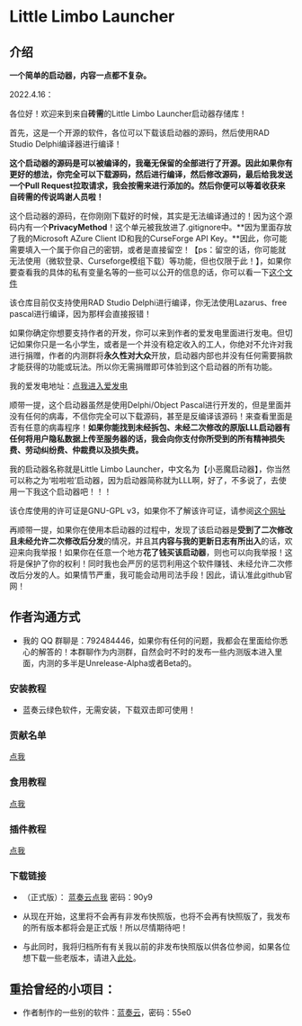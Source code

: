 # Little Limbo Launcher

## 介绍

  **一个简单的启动器，内容一点都不复杂。**

2022.4.16：

各位好！欢迎来到来自**砖需**的Little Limbo Launcher启动器存储库！

首先，这是一个开源的软件，各位可以下载该启动器的源码，然后使用RAD Studio Delphi编译器进行编译！

**这个启动器的源码是可以被编译的，我毫无保留的全部进行了开源。因此如果你有更好的想法，你完全可以下载源码，然后进行编译，然后修改源码，最后给我发送一个Pull Request拉取请求，我会按需来进行添加的。然后你便可以等着收获来自砖需的传说鸣谢人员啦！**

这个启动器的源码，在你刚刚下载好的时候，其实是无法编译通过的！因为这个源码内有一个**PrivacyMethod**！这个单元被我放进了.gitignore中。**因为里面存放了我的Microsoft AZure Client ID和我的CurseForge API Key。**因此，你可能需要填入一个属于你自己的密钥，或者是直接留空！【ps：留空的话，你可能就无法使用（微软登录、Curseforge模组下载）等功能，但也仅限于此！】，如果你要查看我的具体的私有变量名等的一些可以公开的信息的话，你可以看一下[这个文件](./credits/Privacy.md)

该仓库目前仅支持使用RAD Studio Delphi进行编译，你无法使用Lazarus、free pascal进行编译，因为那样会直接报错！

如果你确定你想要支持作者的开发，你可以来到作者的爱发电里面进行发电。但切记如果你只是一名小学生，或者是一个并没有稳定收入的工人，你绝对不允许对我进行捐赠，作者的内测群将**永久性对大众**开放，启动器内部也并没有任何需要捐款才能获得的功能或玩法。所以你无需捐赠即可体验到这个启动器的所有功能。

我的爱发电地址：[点我进入爱发电](https://afdian.net/a/Rechalow)

顺带一提，这个启动器虽然是使用Delphi/Object Pascal进行开发的，但是里面并没有任何的病毒，不信你完全可以下载源码，甚至是反编译该源码！来查看里面是否有任意的病毒程序！**如果你能找到未经拆包、未经二次修改的原版LLL启动器有任何将用户隐私数据上传至服务器的话，我会向你支付你所受到的所有精神损失费、劳动纠纷费、仲裁费以及损失费。**

我的启动器名称就是Little Limbo Launcher，中文名为【小恶魔启动器】，你当然可以称之为‘啦啦啦’启动器，因为启动器简称就为LLL啊，好了，不多说了，去使用一下我这个启动器吧！！！

该仓库使用的许可证是GNU-GPL v3，如果你不了解该许可证，请参阅[这个网址](https://www.gnu.org/licenses/gpl-3.0.html)

再顺带一提，如果你在使用本启动器的过程中，发现了该启动器是**受到了二次修改且未经允许二次修改后分发**的情况，并且其**内容与我的更新日志有所出入**的话，欢迎来向我举报！如果你在任意一个地方**花了钱买该启动器**，则也可以向我举报！这将是保护了你的权利！同时我也会严厉的惩罚利用这个软件赚钱、未经允许二次修改后分发的人。如果情节严重，我可能会动用司法手段！因此，请认准此github官网！

## 作者沟通方式

- 我的 QQ 群聊是：792484446，如果你有任何的问题，我都会在里面给你悉心的解答的！本群聊作为内测群，自然会时不时的发布一些内测版本进入里面，内测的多半是Unrelease-Alpha或者Beta的。

### 安装教程

- 蓝奏云绿色软件，无需安装，下载双击即可使用！

### 贡献名单

[点我](./CONTRIBUTOR.md)

### 食用教程

[点我](./credits/Document_CN.md)

### 插件教程

[点我](./credits/MultiPlugins.md)

### 下载链接

- （正式版）： [蓝奏云点我](https://wwdy.lanzouj.com/b023j206d) 密码：90y9

- 从现在开始，这里将不会再有非发布快照版，也将不会再有快照版了，我发布的所有版本都将会是正式版！所以尽情期待吧！
- 与此同时，我将归档所有有关我以前的非发布快照版以供各位参阅，如果各位想下载一些老版本，请进入[此处](./ARCHIVE.md)。

## 重拾曾经的小项目：

- 作者制作的一些别的软件：[蓝奏云](https://wwdy.lanzouf.com/b020gwwra)，密码：55e0